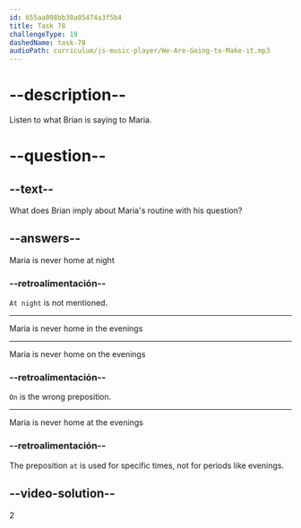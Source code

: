 ```yaml
---
id: 655aa098bb38a05474a3f5b4
title: Task 78
challengeType: 19
dashedName: task-78
audioPath: curriculum/js-music-player/We-Are-Going-to-Make-it.mp3
---
```


<!--
AUDIO REFERENCE: 
Brian: Hey Maria, is it true that you are never home in the evenings? How do you do that?
-->

# --description--

Listen to what Brian is saying to Maria.

# --question--

## --text--

What does Brian imply about Maria's routine with his question?

## --answers--

Maria is never home at night

### --retroalimentación--

`At night` is not mentioned.

---

Maria is never home in the evenings

---

Maria is never home on the evenings

### --retroalimentación--

`On` is the wrong preposition.

---

Maria is never home at the evenings

### --retroalimentación--

The preposition `at` is used for specific times, not for periods like evenings.

## --video-solution--

2
